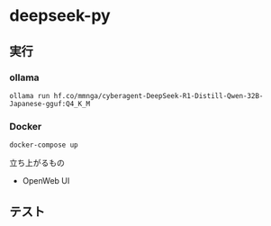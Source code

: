 # deepseek-py

## 実行
### ollama
```
ollama run hf.co/mmnga/cyberagent-DeepSeek-R1-Distill-Qwen-32B-Japanese-gguf:Q4_K_M
```

### Docker
```
docker-compose up
```

立ち上がるもの
- OpenWeb UI

## テスト